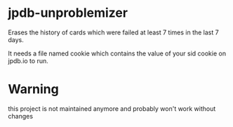 # jpdb-unproblemizer
Erases the history of cards which were failed at least 7 times in the last 7 days.

It needs a file named cookie which contains the value of your sid cookie on jpdb.io to run.

# Warning
this project is not maintained anymore and probably won't work without changes